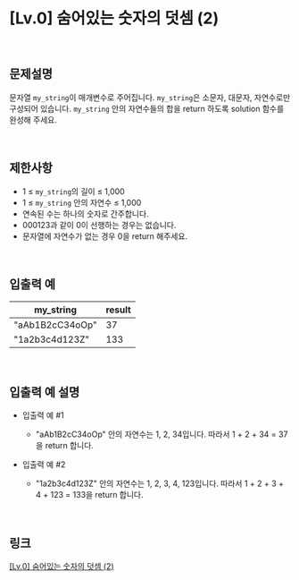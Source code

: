 # [Lv.0] 숨어있는 숫자의 덧셈 (2)

<br>

## 문제설명
문자열 `my_string`이 매개변수로 주어집니다. `my_string`은 소문자, 대문자, 자연수로만 구성되어 있습니다. `my_string` 안의 자연수들의 합을 return 하도록 solution 함수를 완성해 주세요.

<br>

## 제한사항
- 1 ≤ `my_string`의 길이 ≤ 1,000
- 1 ≤ `my_string` 안의 자연수 ≤ 1,000
- 연속된 수는 하나의 숫자로 간주합니다.
- 000123과 같이 0이 선행하는 경우는 없습니다.
- 문자열에 자연수가 없는 경우 0을 return 해주세요.

<br>

## 입출력 예
| my_string | result |
|---|---|
| "aAb1B2cC34oOp" | 37 |
| "1a2b3c4d123Z" | 133 |

<br>

## 입출력 예 설명
- 입출력 예 #1
    - "aAb1B2cC34oOp" 안의 자연수는 1, 2, 34입니다. 따라서 1 + 2 + 34 = 37을 return 합니다.

- 입출력 예 #2
    - "1a2b3c4d123Z" 안의 자연수는 1, 2, 3, 4, 123입니다. 따라서 1 + 2 + 3 + 4 + 123 = 133을 return 합니다.

<br>

## 링크
[[Lv.0] 숨어있는 숫자의 덧셈 (2)](https://school.programmers.co.kr/learn/courses/30/lessons/120864)
